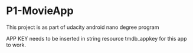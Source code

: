 # P1-MovieApp
This project is as part of udacity android nano degree program

APP KEY needs to be inserted in string resource tmdb_appkey for this app to work.